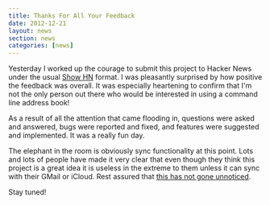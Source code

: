 ```yaml
---
title: Thanks For All Your Feedback
date: 2012-12-21
layout: news
section: news
categories: [news]
---
```


Yesterday I worked up the courage to submit this project to Hacker News under
the usual [Show HN](http://news.ycombinator.com/item?id=4947047) format. I was
pleasantly surprised by how positive the feedback was overall. It was especially
heartening to confirm that I'm not the only person out there who would be
interested in using a command line address book!

As a result of all the attention that came flooding in, questions were asked and
answered, bugs were reported and fixed, and features were suggested and
implemented. It was a really fun day.

The elephant in the room is obviously sync functionality at this point.  Lots
and lots of people have made it very clear that even though they think this
project is a great idea it is useless in the extreme to them unless it can sync
with their GMail or iCloud. Rest assured that [this has not gone
unnoticed](https://github.com/henrycatalinismith/ppl/issues/5).

Stay tuned!

